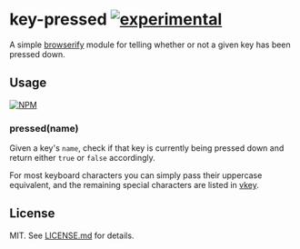 # key-pressed [![experimental](http://badges.github.io/stability-badges/dist/experimental.svg)](http://github.com/badges/stability-badges)

A simple [browserify](http://browserify.org/) module for telling whether or not
a given key has been pressed down.

## Usage

[![NPM](https://nodei.co/npm/key-pressed.png)](https://nodei.co/npm/key-pressed/)

### pressed(name) ###

Given a key's `name`, check if that key is currently being pressed down and
return either `true` or `false` accordingly.

For most keyboard characters you can simply pass their uppercase equivalent,
and the remaining special characters are listed in
[vkey](https://github.com/chrisdickinson/vkey/blob/ed364428f6327bddfffb92ca09b1ee15cc09456e/index.js#L6-L112).

## License

MIT. See [LICENSE.md](http://github.com/hughsk/key-pressed/blob/master/LICENSE.md) for details.
